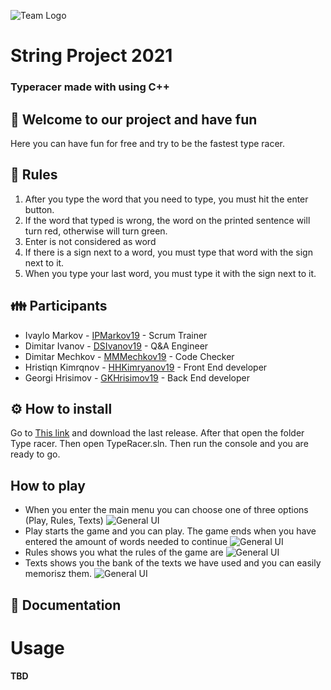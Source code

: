 ![Team Logo](https://www.freelogodesign.org/file/app/client/thumb/2678b3c9-8821-4c53-a5e2-e66eca6c798d_200x200.png?1614601858529)
# String Project 2021
### Typeracer made with using C++

## 🐉 Welcome to our project and have fun
 Here you can have fun for free and try to be the fastest type racer.
 
## 📜 Rules
1. After you type the word that you need to type, you must hit the enter button.
2. If the word that typed is wrong, the word on the printed sentence will turn red, otherwise will turn green.
3. Enter is not considered as word
4. If there is a sign next to a word, you must type that word with the sign next to it.
5. When you type your last word, you must type it with the sign next to it.

## 👪 Participants


+ Ivaylo Markov - [IPMarkov19](https://github.com/IPMarkov19) - Scrum Trainer
+ Dimitar Ivanov - [DSIvanov19](https://github.com/DSIvanov19) - Q&A Engineer  
+ Dimitar Mechkov - [MMMechkov19](https://github.com/MMMechkov19) - Code Checker   
+ Hristiqn Kimrqnov - [HHKimryanov19](https://github.com/HHKimryanov19) -  Front End developer
+ Georgi Hrisimov - [GKHrisimov19](https://github.com/HHKimryanov19) -  Back End developer

## ⚙️ How to install
Go to [This link](https://github.com/IPMarkov19/Dream-Team/archive/master.zip) and download the last release.
After that open the folder Type racer. Then open TypeRacer.sln. Then run the console and you are ready to go.

## How to play
+ When you enter the main menu you can choose one of three options (Play, Rules, Texts)
![General UI](https://i.imgur.com/CJpJemY.png)
+ Play starts the game and you can play. The game ends when you have entered the amount of words needed to continue
![General UI](https://i.imgur.com/2g0km7Q.png)
+ Rules shows you what the rules of the game are
![General UI](https://i.imgur.com/0BGVttq.png)
+ Texts shows you the bank of the texts we have used and you can easily memorisz them.
![General UI](https://i.imgur.com/rs6q7yC.png)
## 📝 Documentation

# Usage 
#### TBD
